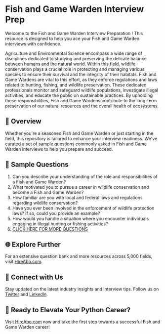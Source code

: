 # Fish and Game Warden Interview Prep

Welcome to the Fish and Game Warden Interview Preparation ! This resource is designed to help you ace your Fish and Game Warden interviews with confidence.

Agriculture and Environmental Science encompass a wide range of disciplines dedicated to studying and preserving the delicate balance between humans and the natural world. Within this field, wildlife conservation plays a crucial role in protecting and managing various species to ensure their survival and the integrity of their habitats. Fish and Game Wardens are vital to this effort, as they enforce regulations and laws related to hunting, fishing, and wildlife preservation. These dedicated professionals monitor and safeguard wildlife populations, investigate illegal activities, and educate the public on sustainable practices. By upholding these responsibilities, Fish and Game Wardens contribute to the long-term preservation of our natural resources and the overall health of ecosystems.

## 🚀 Overview

Whether you're a seasoned Fish and Game Warden or just starting in the field, this repository is tailored to enhance your interview readiness. We've curated a set of sample questions commonly asked in Fish and Game Warden interviews to help you prepare and succeed.

## 📝 Sample Questions

1. Can you describe your understanding of the role and responsibilities of a Fish and Game Warden?
2. What motivated you to pursue a career in wildlife conservation and become a Fish and Game Warden?
3. How familiar are you with local and federal laws and regulations regarding wildlife conservation?
4. Have you ever been involved in the enforcement of wildlife protection laws? If so, could you provide an example?
5. How would you handle a situation where you encounter individuals engaging in illegal hunting or fishing activities?
6. [CLICK HERE FOR MORE QUESTIONS](https://hireabo.com/job/10_3_9/Fish%20and%20Game%20Warden)

## 🌐 Explore Further

For an extensive question bank and more resources across 5,000 fields, visit [HireAbo.com](https://www.hireabo.com).

## 📱 Connect with Us

Stay updated on the latest industry insights and interview tips. Follow us on [Twitter](https://twitter.com/hireabo) and [LinkedIn](https://www.linkedin.com/in/hire-abo-3609972a8/).

## 🚀 Ready to Elevate Your Python Career?

Visit [HireAbo.com](https://www.hireabo.com) now and take the first step towards a successful Fish and Game Warden career!